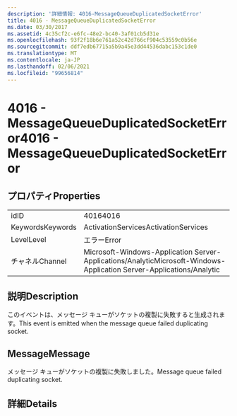 ```yaml
---
description: '詳細情報: 4016-MessageQueueDuplicatedSocketError'
title: 4016 - MessageQueueDuplicatedSocketError
ms.date: 03/30/2017
ms.assetid: 4c35cf2c-e6fc-48e2-bc40-3af01cb5d31e
ms.openlocfilehash: 93f2f18b6e761a52c42d766cf904c53559c0b56e
ms.sourcegitcommit: ddf7edb67715a5b9a45e3dd44536dabc153c1de0
ms.translationtype: MT
ms.contentlocale: ja-JP
ms.lasthandoff: 02/06/2021
ms.locfileid: "99656814"
---
```

# <a name="4016---messagequeueduplicatedsocketerror"></a><span data-ttu-id="3a092-103">4016 - MessageQueueDuplicatedSocketError</span><span class="sxs-lookup"><span data-stu-id="3a092-103">4016 - MessageQueueDuplicatedSocketError</span></span>

## <a name="properties"></a><span data-ttu-id="3a092-104">プロパティ</span><span class="sxs-lookup"><span data-stu-id="3a092-104">Properties</span></span>  
  
|||  
|-|-|  
|<span data-ttu-id="3a092-105">id</span><span class="sxs-lookup"><span data-stu-id="3a092-105">ID</span></span>|<span data-ttu-id="3a092-106">4016</span><span class="sxs-lookup"><span data-stu-id="3a092-106">4016</span></span>|  
|<span data-ttu-id="3a092-107">Keywords</span><span class="sxs-lookup"><span data-stu-id="3a092-107">Keywords</span></span>|<span data-ttu-id="3a092-108">ActivationServices</span><span class="sxs-lookup"><span data-stu-id="3a092-108">ActivationServices</span></span>|  
|<span data-ttu-id="3a092-109">Level</span><span class="sxs-lookup"><span data-stu-id="3a092-109">Level</span></span>|<span data-ttu-id="3a092-110">エラー</span><span class="sxs-lookup"><span data-stu-id="3a092-110">Error</span></span>|  
|<span data-ttu-id="3a092-111">チャネル</span><span class="sxs-lookup"><span data-stu-id="3a092-111">Channel</span></span>|<span data-ttu-id="3a092-112">Microsoft-Windows-Application Server-Applications/Analytic</span><span class="sxs-lookup"><span data-stu-id="3a092-112">Microsoft-Windows-Application Server-Applications/Analytic</span></span>|  
  
## <a name="description"></a><span data-ttu-id="3a092-113">説明</span><span class="sxs-lookup"><span data-stu-id="3a092-113">Description</span></span>  

 <span data-ttu-id="3a092-114">このイベントは、メッセージ キューがソケットの複製に失敗すると生成されます。</span><span class="sxs-lookup"><span data-stu-id="3a092-114">This event is emitted when the message queue failed duplicating socket.</span></span>  
  
## <a name="message"></a><span data-ttu-id="3a092-115">Message</span><span class="sxs-lookup"><span data-stu-id="3a092-115">Message</span></span>  

 <span data-ttu-id="3a092-116">メッセージ キューがソケットの複製に失敗しました。</span><span class="sxs-lookup"><span data-stu-id="3a092-116">Message queue failed duplicating socket.</span></span>  
  
## <a name="details"></a><span data-ttu-id="3a092-117">詳細</span><span class="sxs-lookup"><span data-stu-id="3a092-117">Details</span></span>
